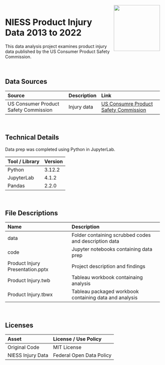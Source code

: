 <img align="right" height="150" src="https://user-images.githubusercontent.com/107127279/233161463-b4e5627d-1258-4050-80d2-d83a2abd50e7.png">

# NIESS Product Injury Data 2013 to 2022
This data analysis project examines product injury data published by the US Consumer Product Safety Commission.

</br> 

## Data Sources

| Source                                 | Description            | Link                                                                    |
| :------------------------------------- | :--------------------- | :---------------------------------------------------------------------- |
| US Consumer Product Safety Commission  | Injury data            | [US Consumre Product Safety Commission](https://www.cpsc.gov/Research--Statistics/NEISS-Injury-Data)             |

</br> 

## Technical Details
Data prep was completed using Python in JupyterLab. </br> 


| Tool / Library  | Version |
| :-------------  | :------ |
| Python          | 3.12.2  |
| JupyterLab      | 4.1.2   |
| Pandas          | 2.2.0   |

</br> 

## File Descriptions

| Name                                       | Description                                                                    |
| :----------------------------------------- | :----------------------------------------------------------------------------- |
| data                                       | Folder containing scrubbed codes and description data                          |
| code                                       | Jupyter notebooks containing data prep                                         |
| Product Injury Presentation.pptx           | Project description and findings                                               |
| Product Injury.twb                         | Tableau workbook containaing analysis                                          |
| Product Injury.tbwx                        | Tableau packaged workbook containing data and analysis                         |


</br>

## Licenses

| Asset                                    | License / Use Policy         |
| :--------------------------------------- | :--------------------------- |
| Original Code                            | MIT License                  |
| NIESS Injury Data                        | Federal Open Data Policy     |
